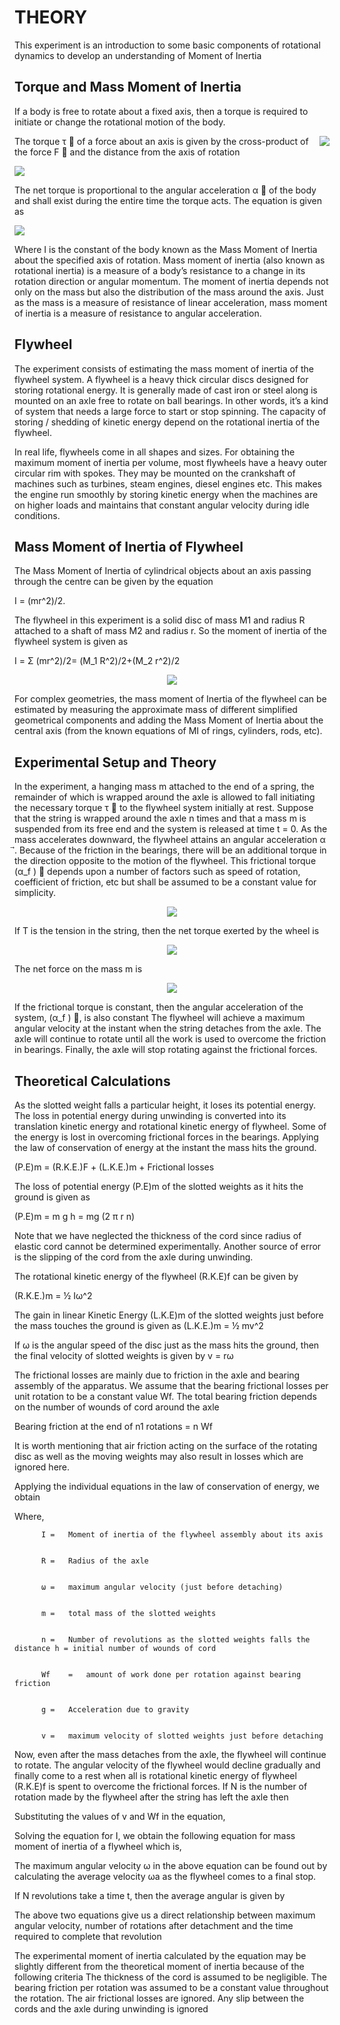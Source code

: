 # THEORY
This experiment is an introduction to some basic components of rotational dynamics to develop an understanding of Moment of Inertia

## Torque and Mass Moment of Inertia
If a body is free to rotate about a fixed axis, then a torque is required to initiate or change the rotational motion of the body.

<img align="right"  src="images/Theory_1.png">

The torque τ ⃗  of a force about an axis is given by the cross-product of the force F  ⃗ and the distance from the axis of rotation

![](images/Theory_2.png) 


The net torque is proportional to the angular acceleration α ⃗ of the body and shall exist during the entire time the torque acts. The equation is given as


![](images/Theory_3.png) 



Where I is the constant of the body known as the Mass Moment of Inertia about the specified axis of rotation. Mass moment of inertia (also known as rotational inertia) is a measure of a body’s resistance to a change in its rotation direction or angular momentum. The moment of inertia depends not only on the mass but also the distribution of the mass around the axis. Just as the mass is a measure of resistance of linear acceleration, mass moment of inertia is a measure of resistance to angular acceleration.
## Flywheel
The experiment consists of estimating the mass moment of inertia of the flywheel system. A flywheel is a heavy thick circular discs designed for storing rotational energy. It is generally made of cast iron or steel along is mounted on an axle free to rotate on ball bearings. In other words, it’s a kind of system that needs a large force to start or stop spinning. The capacity of storing / shedding of kinetic energy depend on the rotational inertia of the flywheel.


In real life, flywheels come in all shapes and sizes. For obtaining the maximum moment of inertia per volume, most flywheels have a heavy outer circular rim with spokes. They may be mounted on the crankshaft of machines such as turbines, steam engines, diesel engines etc. This makes the engine run smoothly by storing kinetic energy when the machines are on higher loads and maintains that constant angular velocity during idle conditions.


## Mass Moment of Inertia of Flywheel
The Mass Moment of Inertia of cylindrical objects about an axis passing through the centre can be given by the equation


I =  (mr^2)/2.


The flywheel in this experiment is a solid disc of mass M1 and radius R attached to a shaft of mass M2 and radius r. So the moment of inertia of the flywheel system is given as 


I = Σ (mr^2)/2=  (M_1 R^2)/2+(M_2 r^2)/2



<p align="center">
  <img src="images/Theory_4.png">
</p>


 
For complex geometries, the mass moment of Inertia of the flywheel can be estimated by measuring the approximate mass of different simplified geometrical components and adding the Mass Moment of Inertia about the central axis (from the known equations of MI of rings, cylinders, rods, etc).


## Experimental Setup and Theory
In the experiment, a hanging mass m attached to the end of a spring, the remainder of which is wrapped around the axle is allowed to fall initiating the necessary torque τ ⃗  to the flywheel system initially at rest. Suppose that the string is wrapped around the axle n times and that a mass m is suspended from its free end and the system is released at time t = 0. As the mass accelerates downward, the flywheel attains an angular acceleration α ⃗. Because of the friction in the bearings, there will be an additional torque in the direction opposite to the motion of the flywheel. This frictional torque (α_f ) ⃗ depends upon a number of factors such as speed of rotation, coefficient of friction, etc but shall be assumed to be a constant value for simplicity.

<p align="center">
  <img src="images/Theory_5.png">
</p>


 
If T is the tension in the string, then the net torque exerted by the wheel is 


<p align="center">
  <img src="images/Theory_6.png">
</p>



 
The net force on the mass m is


<p align="center">
  <img src="images/Theory_6.png">
</p>



 
If the frictional torque is constant, then the angular acceleration of the system, (α_f ) ⃗, is also constant
The flywheel will achieve a maximum angular velocity at the instant when the string detaches from the axle. The axle will continue to rotate until all the work is used to overcome the friction in bearings. Finally, the axle will stop rotating against the frictional forces.


## Theoretical Calculations
As the slotted weight falls a particular height, it loses its potential energy. The loss in potential energy during unwinding is converted into its translation kinetic energy and rotational kinetic energy of flywheel. Some of the energy is lost in overcoming frictional forces in the bearings. 
Applying the law of conservation of energy at the instant the mass hits the ground.


(P.E)m = (R.K.E.)F + (L.K.E.)m + Frictional losses


The loss of potential energy (P.E)m of the slotted weights as it hits the ground is given as


(P.E)m = m g h = mg (2 π r n)


Note that we have neglected the thickness of the cord since radius of elastic cord cannot be determined experimentally. Another source of error is the slipping of the cord from the axle during unwinding. 


The rotational kinetic energy of the flywheel (R.K.E)f can be given by


(R.K.E.)m = ½ Iω^2


The gain in linear Kinetic Energy (L.K.E)m of the slotted weights just before the mass touches the ground is given as
(L.K.E.)m = ½ mv^2


If ω is the angular speed of the disc just as the mass hits the ground, then the final velocity of slotted weights is given by
v = rω


The frictional losses are mainly due to friction in the axle and bearing assembly of the apparatus. We assume that the bearing frictional losses per unit rotation to be a constant value Wf. The total bearing friction depends on the number of wounds of cord around the axle


Bearing friction at the end of n1 rotations = n Wf


It is worth mentioning that air friction acting on the surface of the rotating disc as well as the moving weights may also result in losses which are ignored here.


Applying the individual equations in the law of conservation of energy, we obtain
 
  Where, 	
  
          I	=	Moment of inertia of the flywheel assembly about its axis


          R	=	Radius of the axle


          ω	=	maximum angular velocity (just before detaching)


          m	=	total mass of the slotted weights


          n	=	Number of revolutions as the slotted weights falls the distance h = initial number of wounds of cord


          Wf	=	amount of work done per rotation against bearing friction 


          g	=	Acceleration due to gravity


          v	=	maximum velocity of slotted weights just before detaching 
  
  

Now, even after the mass detaches from the axle, the flywheel will continue to rotate. The angular velocity of the flywheel would decline gradually and finally come to a rest when all is rotational kinetic energy of flywheel (R.K.E)f is spent to overcome the frictional forces. If N is the number of rotation made by the flywheel after the string has left the axle then


 
 
Substituting the values of v and Wf in the equation,


 
Solving the equation for I, we obtain the following equation for mass moment of inertia of a flywheel which is,


 
The maximum angular velocity ω in the above equation can be found out by calculating the average velocity ωa as the flywheel comes to a final stop.


 
If N revolutions take a time t, then the average angular is given by


 
The above two equations give us a direct relationship between maximum angular velocity, number of rotations after detachment and the time required to complete that revolution


 
The experimental moment of inertia calculated by the equation may be slightly different from the theoretical moment of inertia because of the following criteria
	The thickness of the cord is assumed to be negligible.
	The bearing friction per rotation was assumed to be a constant value throughout the rotation.
	 The air frictional losses are ignored.
	Any slip between the cords and the axle during unwinding is ignored
  
  
